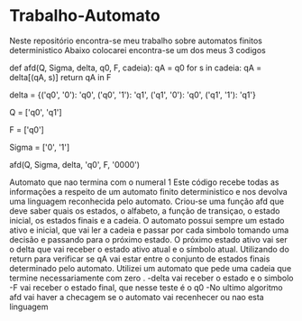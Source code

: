 # Trabalho-Automato
Neste repositório encontra-se meu trabalho sobre automatos finitos deterministico
Abaixo colocarei  encontra-se um dos meus 3 codigos 

def afd(Q, Sigma, delta, q0, F, cadeia):
    qA = q0
    for s in cadeia:
        qA = delta[(qA, s)]
    return qA in F


delta = {('q0', '0'): 'q0', ('q0', '1'): 'q1', ('q1', '0'): 'q0', ('q1', '1'): 'q1'}

Q = ['q0', 'q1']

F = ['q0']

Sigma = ['0', '1']

afd(Q, Sigma, delta, 'q0', F, '0000')

Automato que nao termina com o numeral 1
Este código recebe todas as informações a respeito de um automato finito deterministico e nos devolva uma linguagem reconhecida pelo automato.
Criou-se uma função afd que deve saber quais os estados, o alfabeto,  a função de transiçao,  o estado inicial, os estados finais e a cadeia.
O automato possui sempre um estado ativo e inicial, que vai ler a cadeia e passar por cada simbolo tomando uma decisão e passando para o próximo estado. O próximo estado ativo vai ser o delta que vai receber o estado ativo atual e o símbolo atual. Utilizando do return para verificar se qA vai estar entre o conjunto de estados finais determinado pelo automato.
Utilizei um automato que pede uma cadeia que termine necessariamente com zero .
-delta vai receber o estado e o simbolo
-F vai receber o estado final, que nesse teste é o q0 
-No ultimo algoritmo afd vai haver a checagem se o automato vai recenhecer ou nao esta linguagem
